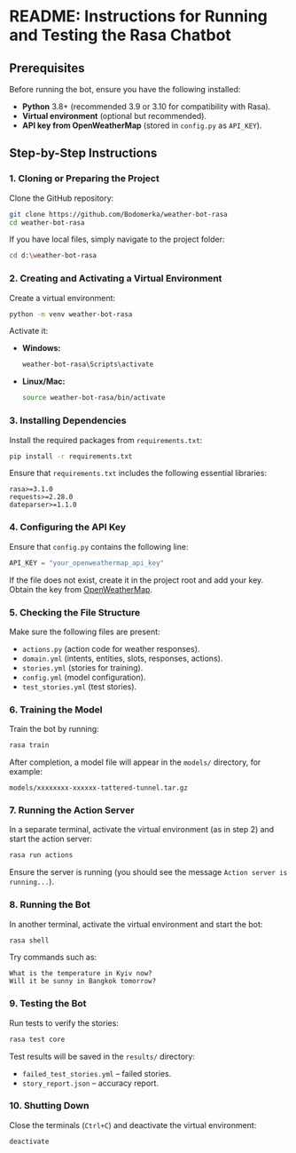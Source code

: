# README: Instructions for Running and Testing the Rasa Chatbot

## Prerequisites

Before running the bot, ensure you have the following installed:

- **Python** 3.8+ (recommended 3.9 or 3.10 for compatibility with Rasa).
- **Virtual environment** (optional but recommended).
- **API key from OpenWeatherMap** (stored in `config.py` as `API_KEY`).

## Step-by-Step Instructions

### 1. Cloning or Preparing the Project

Clone the GitHub repository:

```bash
git clone https://github.com/Bodomerka/weather-bot-rasa
cd weather-bot-rasa
```

If you have local files, simply navigate to the project folder:

```bash
cd d:\weather-bot-rasa
```

### 2. Creating and Activating a Virtual Environment

Create a virtual environment:

```bash
python -m venv weather-bot-rasa
```

Activate it:

- **Windows:**
  ```bash
  weather-bot-rasa\Scripts\activate
  ```
- **Linux/Mac:**
  ```bash
  source weather-bot-rasa/bin/activate
  ```

### 3. Installing Dependencies

Install the required packages from `requirements.txt`:

```bash
pip install -r requirements.txt
```

Ensure that `requirements.txt` includes the following essential libraries:

```
rasa>=3.1.0
requests>=2.28.0
dateparser>=1.1.0
```

### 4. Configuring the API Key

Ensure that `config.py` contains the following line:

```python
API_KEY = "your_openweathermap_api_key"
```

If the file does not exist, create it in the project root and add your key. Obtain the key from [OpenWeatherMap](https://openweathermap.org/api).

### 5. Checking the File Structure

Make sure the following files are present:

- `actions.py` (action code for weather responses).
- `domain.yml` (intents, entities, slots, responses, actions).
- `stories.yml` (stories for training).
- `config.yml` (model configuration).
- `test_stories.yml` (test stories).

### 6. Training the Model

Train the bot by running:

```bash
rasa train
```

After completion, a model file will appear in the `models/` directory, for example:

```
models/xxxxxxxx-xxxxxx-tattered-tunnel.tar.gz
```

### 7. Running the Action Server

In a separate terminal, activate the virtual environment (as in step 2) and start the action server:

```bash
rasa run actions
```

Ensure the server is running (you should see the message `Action server is running...`).

### 8. Running the Bot

In another terminal, activate the virtual environment and start the bot:

```bash
rasa shell
```

Try commands such as:

```
What is the temperature in Kyiv now?
Will it be sunny in Bangkok tomorrow?
```

### 9. Testing the Bot

Run tests to verify the stories:

```bash
rasa test core
```

Test results will be saved in the `results/` directory:

- `failed_test_stories.yml` – failed stories.
- `story_report.json` – accuracy report.

### 10. Shutting Down

Close the terminals (`Ctrl+C`) and deactivate the virtual environment:

```bash
deactivate
```

